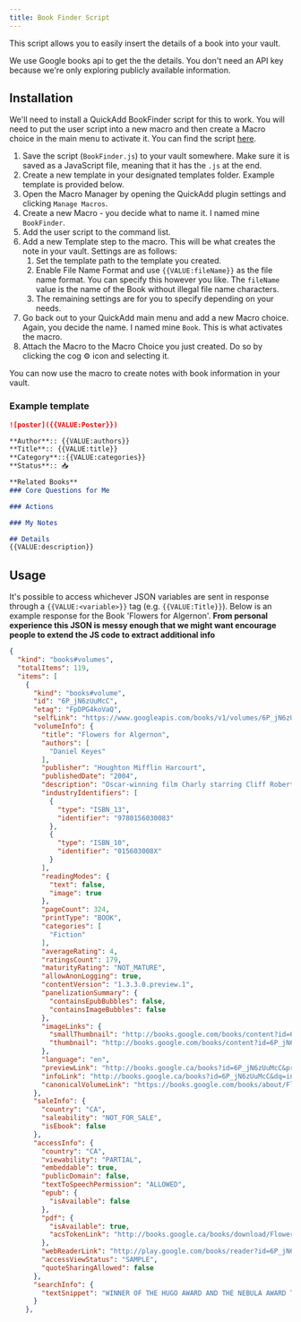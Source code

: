 ```yaml
---
title: Book Finder Script
---
```


This script allows you to easily insert the details of a book into your vault.

We use Google books api to get the the details. You don't need an API key because we're only exploring publicly available information.


## Installation

We'll need to install a QuickAdd BookFinder script for this to work.
You will need to put the user script into a new macro and then create a Macro choice in the main menu to activate it.
You can find the script [here](./Attachments/BookFinder.js).

1. Save the script (`BookFinder.js`) to your vault somewhere. Make sure it is saved as a JavaScript file, meaning that it has the `.js` at the end.
2. Create a new template in your designated templates folder. Example template is provided below.
3. Open the Macro Manager by opening the QuickAdd plugin settings and clicking `Manage Macros`.
4. Create a new Macro - you decide what to name it. I named mine `BookFinder`.
5. Add the user script to the command list.
6. Add a new Template step to the macro. This will be what creates the note in your vault. Settings are as follows:
    1. Set the template path to the template you created.
    2. Enable File Name Format and use `{{VALUE:fileName}}` as the file name format. You can specify this however you like. The `fileName` value is the name of the Book without illegal file name characters.
    3. The remaining settings are for you to specify depending on your needs.
7. Go back out to your QuickAdd main menu and add a new Macro choice. Again, you decide the name. I named mine `Book`. This is what activates the macro.
8. Attach the Macro to the Macro Choice you just created. Do so by clicking the cog ⚙ icon and selecting it.

You can now use the macro to create notes with book information in your vault.

### Example template

```markdown
![poster]({{VALUE:Poster}})

**Author**:: {{VALUE:authors}}
**Title**:: {{VALUE:title}}
**Category**::{{VALUE:categories}}
**Status**:: 📥

**Related Books**
### Core Questions for Me

### Actions

### My Notes

## Details
{{VALUE:description}}
```

## Usage

It's possible to access whichever JSON variables are sent in response through a `{{VALUE:<variable>}}` tag (e.g. `{{VALUE:Title}}`). Below is an example response for the Book 'Flowers for Algernon'.
**From personal experience this JSON is messy enough that we might want encourage people to extend the JS code to extract additional info**

```json
{
  "kind": "books#volumes",
  "totalItems": 119,
  "items": [
    {
      "kind": "books#volume",
      "id": "6P_jN6zUuMcC",
      "etag": "FpDPG4koVaQ",
      "selfLink": "https://www.googleapis.com/books/v1/volumes/6P_jN6zUuMcC",
      "volumeInfo": {
        "title": "Flowers for Algernon",
        "authors": [
          "Daniel Keyes"
        ],
        "publisher": "Houghton Mifflin Harcourt",
        "publishedDate": "2004",
        "description": "Oscar-winning film Charly starring Cliff Robertson and Claire Bloom-a mentally challenged man receives an operation that turns him into a genius...and introduces him to heartache.",
        "industryIdentifiers": [
          {
            "type": "ISBN_13",
            "identifier": "9780156030083"
          },
          {
            "type": "ISBN_10",
            "identifier": "015603008X"
          }
        ],
        "readingModes": {
          "text": false,
          "image": true
        },
        "pageCount": 324,
        "printType": "BOOK",
        "categories": [
          "Fiction"
        ],
        "averageRating": 4,
        "ratingsCount": 179,
        "maturityRating": "NOT_MATURE",
        "allowAnonLogging": true,
        "contentVersion": "1.3.3.0.preview.1",
        "panelizationSummary": {
          "containsEpubBubbles": false,
          "containsImageBubbles": false
        },
        "imageLinks": {
          "smallThumbnail": "http://books.google.com/books/content?id=6P_jN6zUuMcC&printsec=frontcover&img=1&zoom=5&edge=curl&source=gbs_api",
          "thumbnail": "http://books.google.com/books/content?id=6P_jN6zUuMcC&printsec=frontcover&img=1&zoom=1&edge=curl&source=gbs_api"
        },
        "language": "en",
        "previewLink": "http://books.google.ca/books?id=6P_jN6zUuMcC&printsec=frontcover&dq=intitle:Flowers+for+Algernon&hl=&cd=1&source=gbs_api",
        "infoLink": "http://books.google.ca/books?id=6P_jN6zUuMcC&dq=intitle:Flowers+for+Algernon&hl=&source=gbs_api",
        "canonicalVolumeLink": "https://books.google.com/books/about/Flowers_for_Algernon.html?hl=&id=6P_jN6zUuMcC"
      },
      "saleInfo": {
        "country": "CA",
        "saleability": "NOT_FOR_SALE",
        "isEbook": false
      },
      "accessInfo": {
        "country": "CA",
        "viewability": "PARTIAL",
        "embeddable": true,
        "publicDomain": false,
        "textToSpeechPermission": "ALLOWED",
        "epub": {
          "isAvailable": false
        },
        "pdf": {
          "isAvailable": true,
          "acsTokenLink": "http://books.google.ca/books/download/Flowers_for_Algernon-sample-pdf.acsm?id=6P_jN6zUuMcC&format=pdf&output=acs4_fulfillment_token&dl_type=sample&source=gbs_api"
        },
        "webReaderLink": "http://play.google.com/books/reader?id=6P_jN6zUuMcC&hl=&source=gbs_api",
        "accessViewStatus": "SAMPLE",
        "quoteSharingAllowed": false
      },
      "searchInfo": {
        "textSnippet": "WINNER OF THE HUGO AWARD AND THE NEBULA AWARD The classic novel that inspired the Academy Award-winning movie Charly Daniel Keyes, the author of eight books, was born in Brooklyn, New York, and received his B.A. and M.A. degrees from ..."
      }
    },
```
